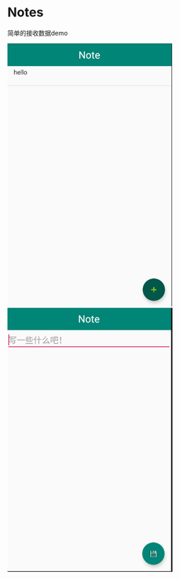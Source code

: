 # Notes
简单的接收数据demo




<img src="添加.PNG" width="370" height="591" border="0" alt=""><img src="input.PNG" width="371" height="593" border="0" alt="">
